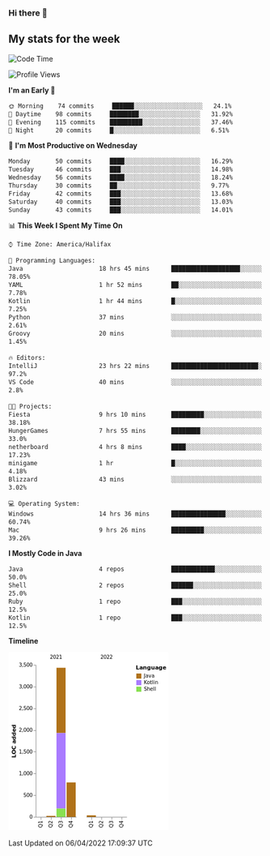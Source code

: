 ### Hi there 👋

## My stats for the week
<!--START_SECTION:waka-->
![Code Time](http://img.shields.io/badge/Code%20Time-159%20hrs%2013%20mins-blue)

![Profile Views](http://img.shields.io/badge/Profile%20Views-0-blue)

**I'm an Early 🐤** 

```text
🌞 Morning    74 commits     ██████░░░░░░░░░░░░░░░░░░░   24.1% 
🌆 Daytime    98 commits     ████████░░░░░░░░░░░░░░░░░   31.92% 
🌃 Evening    115 commits    █████████░░░░░░░░░░░░░░░░   37.46% 
🌙 Night      20 commits     █░░░░░░░░░░░░░░░░░░░░░░░░   6.51%

```
📅 **I'm Most Productive on Wednesday** 

```text
Monday       50 commits     ████░░░░░░░░░░░░░░░░░░░░░   16.29% 
Tuesday      46 commits     ███░░░░░░░░░░░░░░░░░░░░░░   14.98% 
Wednesday    56 commits     ████░░░░░░░░░░░░░░░░░░░░░   18.24% 
Thursday     30 commits     ██░░░░░░░░░░░░░░░░░░░░░░░   9.77% 
Friday       42 commits     ███░░░░░░░░░░░░░░░░░░░░░░   13.68% 
Saturday     40 commits     ███░░░░░░░░░░░░░░░░░░░░░░   13.03% 
Sunday       43 commits     ███░░░░░░░░░░░░░░░░░░░░░░   14.01%

```


📊 **This Week I Spent My Time On** 

```text
⌚︎ Time Zone: America/Halifax

💬 Programming Languages: 
Java                     18 hrs 45 mins      ███████████████████░░░░░░   78.05% 
YAML                     1 hr 52 mins        ██░░░░░░░░░░░░░░░░░░░░░░░   7.78% 
Kotlin                   1 hr 44 mins        █░░░░░░░░░░░░░░░░░░░░░░░░   7.25% 
Python                   37 mins             ░░░░░░░░░░░░░░░░░░░░░░░░░   2.61% 
Groovy                   20 mins             ░░░░░░░░░░░░░░░░░░░░░░░░░   1.45%

🔥 Editors: 
IntelliJ                 23 hrs 22 mins      ████████████████████████░   97.2% 
VS Code                  40 mins             ░░░░░░░░░░░░░░░░░░░░░░░░░   2.8%

🐱‍💻 Projects: 
Fiesta                   9 hrs 10 mins       █████████░░░░░░░░░░░░░░░░   38.18% 
HungerGames              7 hrs 55 mins       ████████░░░░░░░░░░░░░░░░░   33.0% 
netherboard              4 hrs 8 mins        ████░░░░░░░░░░░░░░░░░░░░░   17.23% 
minigame                 1 hr                █░░░░░░░░░░░░░░░░░░░░░░░░   4.18% 
Blizzard                 43 mins             ░░░░░░░░░░░░░░░░░░░░░░░░░   3.02%

💻 Operating System: 
Windows                  14 hrs 36 mins      ███████████████░░░░░░░░░░   60.74% 
Mac                      9 hrs 26 mins       █████████░░░░░░░░░░░░░░░░   39.26%

```

**I Mostly Code in Java** 

```text
Java                     4 repos             ████████████░░░░░░░░░░░░░   50.0% 
Shell                    2 repos             ██████░░░░░░░░░░░░░░░░░░░   25.0% 
Ruby                     1 repo              ███░░░░░░░░░░░░░░░░░░░░░░   12.5% 
Kotlin                   1 repo              ███░░░░░░░░░░░░░░░░░░░░░░   12.5%

```


**Timeline**

![Chart not found](https://raw.githubusercontent.com/lyndseyy/lyndseyy/main/charts/bar_graph.png) 


 Last Updated on 06/04/2022 17:09:37 UTC
<!--END_SECTION:waka-->